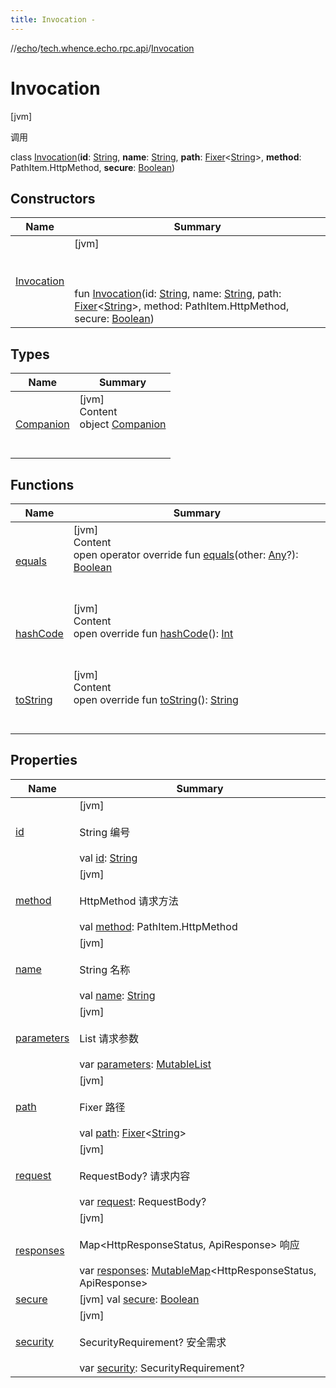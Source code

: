 ```yaml
---
title: Invocation -
---
```

//[echo](../../index.md)/[tech.whence.echo.rpc.api](../index.md)/[Invocation](index.md)



# Invocation  
 [jvm] 

调用

class [Invocation](index.md)(**id**: [String](https://kotlinlang.org/api/latest/jvm/stdlib/kotlin/-string/index.html), **name**: [String](https://kotlinlang.org/api/latest/jvm/stdlib/kotlin/-string/index.html), **path**: [Fixer](../../tech.whence.echo.function/-fixer/index.md)<[String](https://kotlinlang.org/api/latest/jvm/stdlib/kotlin/-string/index.html)>, **method**: PathItem.HttpMethod, **secure**: [Boolean](https://kotlinlang.org/api/latest/jvm/stdlib/kotlin/-boolean/index.html))   


## Constructors  
  
|  Name|  Summary| 
|---|---|
| [Invocation](-invocation.md)|  [jvm] <br><br><br><br>fun [Invocation](-invocation.md)(id: [String](https://kotlinlang.org/api/latest/jvm/stdlib/kotlin/-string/index.html), name: [String](https://kotlinlang.org/api/latest/jvm/stdlib/kotlin/-string/index.html), path: [Fixer](../../tech.whence.echo.function/-fixer/index.md)<[String](https://kotlinlang.org/api/latest/jvm/stdlib/kotlin/-string/index.html)>, method: PathItem.HttpMethod, secure: [Boolean](https://kotlinlang.org/api/latest/jvm/stdlib/kotlin/-boolean/index.html))   <br>


## Types  
  
|  Name|  Summary| 
|---|---|
| [Companion](-companion/index.md)| [jvm]  <br>Content  <br>object [Companion](-companion/index.md)  <br><br><br>


## Functions  
  
|  Name|  Summary| 
|---|---|
| [equals](../../tech.whence.echo.webclient.response.exception/-response-unrecognized-exception/index.md#kotlin/Any/equals/#kotlin.Any?/PointingToDeclaration/)| [jvm]  <br>Content  <br>open operator override fun [equals](../../tech.whence.echo.webclient.response.exception/-response-unrecognized-exception/index.md#kotlin/Any/equals/#kotlin.Any?/PointingToDeclaration/)(other: [Any](https://kotlinlang.org/api/latest/jvm/stdlib/kotlin/-any/index.html)?): [Boolean](https://kotlinlang.org/api/latest/jvm/stdlib/kotlin/-boolean/index.html)  <br><br><br>
| [hashCode](../../tech.whence.echo.webclient.response.exception/-response-unrecognized-exception/index.md#kotlin/Any/hashCode/#/PointingToDeclaration/)| [jvm]  <br>Content  <br>open override fun [hashCode](../../tech.whence.echo.webclient.response.exception/-response-unrecognized-exception/index.md#kotlin/Any/hashCode/#/PointingToDeclaration/)(): [Int](https://kotlinlang.org/api/latest/jvm/stdlib/kotlin/-int/index.html)  <br><br><br>
| [toString](../../tech.whence.echo.webclient.response.exception/-response-unrecognized-exception/index.md#kotlin/Any/toString/#/PointingToDeclaration/)| [jvm]  <br>Content  <br>open override fun [toString](../../tech.whence.echo.webclient.response.exception/-response-unrecognized-exception/index.md#kotlin/Any/toString/#/PointingToDeclaration/)(): [String](https://kotlinlang.org/api/latest/jvm/stdlib/kotlin/-string/index.html)  <br><br><br>


## Properties  
  
|  Name|  Summary| 
|---|---|
| [id](index.md#tech.whence.echo.rpc.api/Invocation/id/#/PointingToDeclaration/)|  [jvm] <br><br>String 编号<br><br>val [id](index.md#tech.whence.echo.rpc.api/Invocation/id/#/PointingToDeclaration/): [String](https://kotlinlang.org/api/latest/jvm/stdlib/kotlin/-string/index.html)   <br>
| [method](index.md#tech.whence.echo.rpc.api/Invocation/method/#/PointingToDeclaration/)|  [jvm] <br><br>HttpMethod 请求方法<br><br>val [method](index.md#tech.whence.echo.rpc.api/Invocation/method/#/PointingToDeclaration/): PathItem.HttpMethod   <br>
| [name](index.md#tech.whence.echo.rpc.api/Invocation/name/#/PointingToDeclaration/)|  [jvm] <br><br>String 名称<br><br>val [name](index.md#tech.whence.echo.rpc.api/Invocation/name/#/PointingToDeclaration/): [String](https://kotlinlang.org/api/latest/jvm/stdlib/kotlin/-string/index.html)   <br>
| [parameters](index.md#tech.whence.echo.rpc.api/Invocation/parameters/#/PointingToDeclaration/)|  [jvm] <br><br>List<Parameter> 请求参数<br><br>var [parameters](index.md#tech.whence.echo.rpc.api/Invocation/parameters/#/PointingToDeclaration/): [MutableList](https://kotlinlang.org/api/latest/jvm/stdlib/kotlin.collections/-mutable-list/index.html)<Parameter>   <br>
| [path](index.md#tech.whence.echo.rpc.api/Invocation/path/#/PointingToDeclaration/)|  [jvm] <br><br>Fixer<String> 路径<br><br>val [path](index.md#tech.whence.echo.rpc.api/Invocation/path/#/PointingToDeclaration/): [Fixer](../../tech.whence.echo.function/-fixer/index.md)<[String](https://kotlinlang.org/api/latest/jvm/stdlib/kotlin/-string/index.html)>   <br>
| [request](index.md#tech.whence.echo.rpc.api/Invocation/request/#/PointingToDeclaration/)|  [jvm] <br><br>RequestBody? 请求内容<br><br>var [request](index.md#tech.whence.echo.rpc.api/Invocation/request/#/PointingToDeclaration/): RequestBody?   <br>
| [responses](index.md#tech.whence.echo.rpc.api/Invocation/responses/#/PointingToDeclaration/)|  [jvm] <br><br>Map<HttpResponseStatus, ApiResponse> 响应<br><br>var [responses](index.md#tech.whence.echo.rpc.api/Invocation/responses/#/PointingToDeclaration/): [MutableMap](https://kotlinlang.org/api/latest/jvm/stdlib/kotlin.collections/-mutable-map/index.html)<HttpResponseStatus, ApiResponse>   <br>
| [secure](index.md#tech.whence.echo.rpc.api/Invocation/secure/#/PointingToDeclaration/)|  [jvm] val [secure](index.md#tech.whence.echo.rpc.api/Invocation/secure/#/PointingToDeclaration/): [Boolean](https://kotlinlang.org/api/latest/jvm/stdlib/kotlin/-boolean/index.html)   <br>
| [security](index.md#tech.whence.echo.rpc.api/Invocation/security/#/PointingToDeclaration/)|  [jvm] <br><br>SecurityRequirement? 安全需求<br><br>var [security](index.md#tech.whence.echo.rpc.api/Invocation/security/#/PointingToDeclaration/): SecurityRequirement?   <br>

